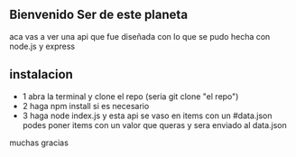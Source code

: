 ## Bienvenido Ser de este planeta 
aca vas a ver una api que fue diseñada con lo que se pudo hecha con node.js y express
## instalacion
- 1 abra la terminal y clone el repo (seria git clone "el repo")
- 2 haga npm install si es necesario
- 3 haga node index.js
y esta api se vaso en items con un #data.json podes poner items con un valor que queras y sera enviado al data.json

muchas gracias
